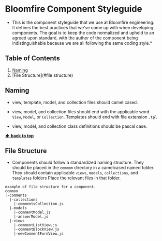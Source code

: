 # Bloomfire Component Styleguide

* This is the component styleguide that we use at Bloomfire engineering. It
defines the best practices that we've come up with when developing components.
The goal is to keep the code normalized and upheld to an agreed upon standard,
with the author of the component being indistinguishable because we are all
following the same coding style.*

## Table of Contents

  1. [Naming](#naming)
  1. [File Structure](#file structure)

## Naming

  - view, template, model, and collection files should camel cased.

  - view, model, and collection files should end with the applicable word `View`,
  `Model`, or `Collection`. Templates should end with file extension `.tpl`

  - view, model, and collection class definitions should be pascal case.

  **[⬆ back to top](#table-of-contents)**

## File Structure

  - Components should follow a standardized naming structure. They should be
  placed in the `common` directory in a camelcased named folder. They should
  contain applicable `views`, `models`, `collections`, and `templates` folders
  Place the relevant files in that folder.

  ```
  example of file structure for a component.
  common
  |-comments
    |-collections
      |-commentsCollection.js
    |-models
      |-commentModel.js
      |-answerModel.js
    |-views
      |-commentListView.js
      |-commentBlockView.js
      |-newCommentFormView.js
  ```


